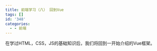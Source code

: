 ```yaml
---
title: 前端学习（八） 回到Vue
tags: []
id: '348'
categories:
  - - 前端
---
```


在学过HTML，CSS，JS的基础知识后，我们将回到一开始介绍的Vue框架。